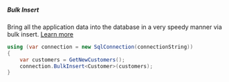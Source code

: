 <h5 class="center code-title">Bulk Insert</h5>

Bring all the application data into the database in a very speedy manner via bulk insert. [Learn more](/operation/bulkinsert)

```csharp
using (var connection = new SqlConnection(connectionString))
{
    var customers = GetNewCustomers();
    connection.BulkInsert<Customer>(customers);
}
```